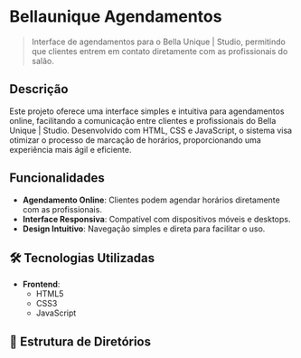 # Bellaunique Agendamentos

> Interface de agendamentos para o Bella Unique | Studio, permitindo que clientes entrem em contato diretamente com as profissionais do salão.

## Descrição

Este projeto oferece uma interface simples e intuitiva para agendamentos online, facilitando a comunicação entre clientes e profissionais do Bella Unique | Studio. Desenvolvido com HTML, CSS e JavaScript, o sistema visa otimizar o processo de marcação de horários, proporcionando uma experiência mais ágil e eficiente.

## Funcionalidades

- **Agendamento Online**: Clientes podem agendar horários diretamente com as profissionais.
- **Interface Responsiva**: Compatível com dispositivos móveis e desktops.
- **Design Intuitivo**: Navegação simples e direta para facilitar o uso.

## 🛠️ Tecnologias Utilizadas

- **Frontend**:
  - HTML5
  - CSS3
  - JavaScript

## 📁 Estrutura de Diretórios


